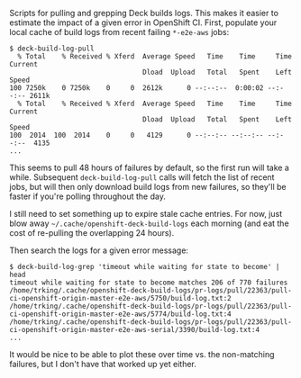Scripts for pulling and grepping Deck builds logs.
This makes it easier to estimate the impact of a given error in OpenShift CI.
First, populate your local cache of build logs from recent failing `*-e2e-aws` jobs:

```console
$ deck-build-log-pull
  % Total    % Received % Xferd  Average Speed   Time    Time     Time  Current
                                 Dload  Upload   Total   Spent    Left  Speed
100 7250k    0 7250k    0     0  2612k      0 --:--:--  0:00:02 --:--:-- 2611k
  % Total    % Received % Xferd  Average Speed   Time    Time     Time  Current
                                 Dload  Upload   Total   Spent    Left  Speed
100  2014  100  2014    0     0   4129      0 --:--:-- --:--:-- --:--:--  4135
...
```

This seems to pull 48 hours of failures by default, so the first run will take a while.
Subsequent `deck-build-log-pull` calls will fetch the list of recent jobs, but will then only download build logs from new failures, so they'll be faster if you're polling throughout the day.

I still need to set something up to expire stale cache entries.
For now, just blow away `~/.cache/openshift-deck-build-logs` each morning (and eat the cost of re-pulling the overlapping 24 hours).

Then search the logs for a given error message:

```console
$ deck-build-log-grep 'timeout while waiting for state to become' | head
timeout while waiting for state to become matches 206 of 770 failures
/home/trking/.cache/openshift-deck-build-logs/pr-logs/pull/22363/pull-ci-openshift-origin-master-e2e-aws/5750/build-log.txt:2
/home/trking/.cache/openshift-deck-build-logs/pr-logs/pull/22363/pull-ci-openshift-origin-master-e2e-aws/5774/build-log.txt:4
/home/trking/.cache/openshift-deck-build-logs/pr-logs/pull/22363/pull-ci-openshift-origin-master-e2e-aws-serial/3390/build-log.txt:4
...
```

It would be nice to be able to plot these over time vs. the non-matching failures, but I don't have that worked up yet either.
